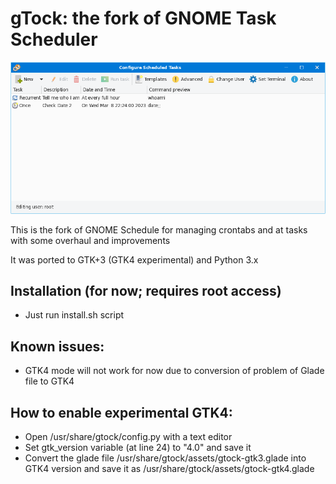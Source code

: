 # gTock: the fork of GNOME Task Scheduler

![Screenshot](gtock-screenshot.png)

This is the fork of GNOME Schedule for managing crontabs and at tasks with some overhaul and improvements

It was ported to GTK+3 (GTK4 experimental) and Python 3.x

## Installation (for now; requires root access)
* Just run install.sh script

## Known issues:
* GTK4 mode will not work for now due to conversion of problem of Glade file to GTK4

## How to enable experimental GTK4:
* Open /usr/share/gtock/config.py with a text editor
* Set gtk_version variable (at line 24) to "4.0" and save it
* Convert the glade file /usr/share/gtock/assets/gtock-gtk3.glade into GTK4 version and save it as /usr/share/gtock/assets/gtock-gtk4.glade
